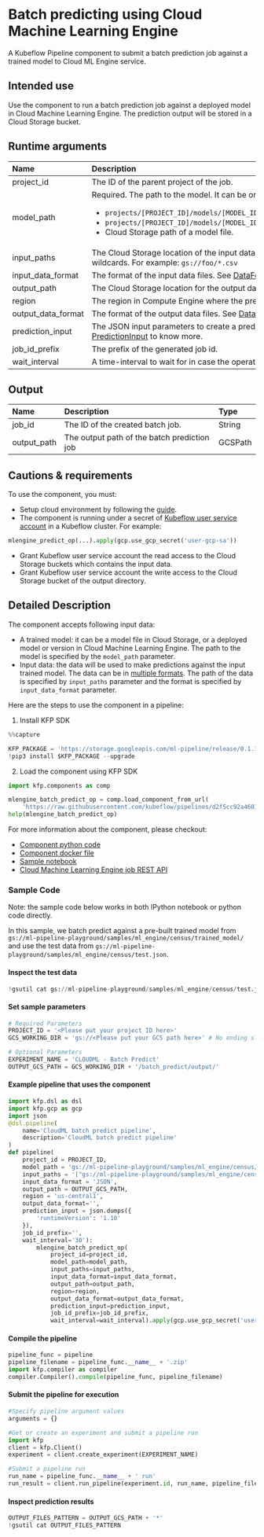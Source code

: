 
# Batch predicting using Cloud Machine Learning Engine
A Kubeflow Pipeline component to submit a batch prediction job against a trained model to Cloud ML Engine service.

## Intended use
Use the component to run a batch prediction job against a deployed model in Cloud Machine Learning Engine. The prediction output will be stored in a Cloud Storage bucket.

## Runtime arguments
Name | Description | Type | Optional | Default
:--- | :---------- | :--- | :------- | :------
project_id | The ID of the parent project of the job. | GCPProjectID | No |
model_path | Required. The path to the model. It can be one of the following paths:<ul><li>`projects/[PROJECT_ID]/models/[MODEL_ID]`</li><li>`projects/[PROJECT_ID]/models/[MODEL_ID]/versions/[VERSION_ID]`</li><li>Cloud Storage path of a model file.</li></ul> | String | No |
input_paths | The Cloud Storage location of the input data files. May contain wildcards. For example: `gs://foo/*.csv` | List | No |
input_data_format | The format of the input data files. See [DataFormat](https://cloud.google.com/ml-engine/reference/rest/v1/projects.jobs#DataFormat). | String | No |
output_path | The Cloud Storage location for the output data. | GCSPath | No |
region | The region in Compute Engine where the  prediction job is run. | GCPRegion | No |
output_data_format | The format of the output data files. See [DataFormat](https://cloud.google.com/ml-engine/reference/rest/v1/projects.jobs#DataFormat). | String | Yes | `JSON`
prediction_input | The JSON input parameters to create a prediction job. See [PredictionInput](https://cloud.google.com/ml-engine/reference/rest/v1/projects.jobs#PredictionInput) to know more. | Dict | Yes | ` `
job_id_prefix | The prefix of the generated job id. | String | Yes | ` `
wait_interval | A time-interval to wait for in case the operation has a long run time. | Integer | Yes | `30`

## Output
Name | Description | Type
:--- | :---------- | :---
job_id | The ID of the created batch job. | String
output_path | The output path of the batch prediction job | GCSPath


## Cautions & requirements

To use the component, you must:
* Setup cloud environment by following the [guide](https://cloud.google.com/ml-engine/docs/tensorflow/getting-started-training-prediction#setup).
* The component is running under a secret of [Kubeflow user service account](https://www.kubeflow.org/docs/started/getting-started-gke/#gcp-service-accounts) in a Kubeflow cluster. For example:

```python
mlengine_predict_op(...).apply(gcp.use_gcp_secret('user-gcp-sa'))

```
* Grant Kubeflow user service account the read access to the Cloud Storage buckets which contains the input data.
* Grant Kubeflow user service account the write access to the Cloud Storage bucket of the output directory.


## Detailed Description

The component accepts following input data:
* A trained model: it can be a model file in Cloud Storage, or a deployed model or version in Cloud Machine Learning Engine. The path to the model is specified by the `model_path` parameter.
* Input data: the data will be used to make predictions against the input trained model. The data can be in [multiple formats](https://cloud.google.com/ml-engine/reference/rest/v1/projects.jobs#DataFormat). The path of the data is specified by `input_paths` parameter and the format is specified by `input_data_format` parameter.

Here are the steps to use the component in a pipeline:
1. Install KFP SDK



```python
%%capture

KFP_PACKAGE = 'https://storage.googleapis.com/ml-pipeline/release/0.1.14/kfp.tar.gz'
!pip3 install $KFP_PACKAGE --upgrade
```

2. Load the component using KFP SDK


```python
import kfp.components as comp

mlengine_batch_predict_op = comp.load_component_from_url(
    'https://raw.githubusercontent.com/kubeflow/pipelines/d2f5cc92a46012b9927209e2aaccab70961582dc/components/gcp/ml_engine/batch_predict/component.yaml')
help(mlengine_batch_predict_op)
```

For more information about the component, please checkout:
* [Component python code](https://github.com/kubeflow/pipelines/blob/master/component_sdk/python/kfp_component/google/ml_engine/_batch_predict.py)
* [Component docker file](https://github.com/kubeflow/pipelines/blob/master/components/gcp/container/Dockerfile)
* [Sample notebook](https://github.com/kubeflow/pipelines/blob/master/components/gcp/ml_engine/batch_predict/sample.ipynb)
* [Cloud Machine Learning Engine job REST API](https://cloud.google.com/ml-engine/reference/rest/v1/projects.jobs)

### Sample Code

Note: the sample code below works in both IPython notebook or python code directly.

In this sample, we batch predict against a pre-built trained model from `gs://ml-pipeline-playground/samples/ml_engine/census/trained_model/` and use the test data from `gs://ml-pipeline-playground/samples/ml_engine/census/test.json`. 

#### Inspect the test data


```python
!gsutil cat gs://ml-pipeline-playground/samples/ml_engine/census/test.json
```

#### Set sample parameters


```python
# Required Parameters
PROJECT_ID = '<Please put your project ID here>'
GCS_WORKING_DIR = 'gs://<Please put your GCS path here>' # No ending slash
```


```python
# Optional Parameters
EXPERIMENT_NAME = 'CLOUDML - Batch Predict'
OUTPUT_GCS_PATH = GCS_WORKING_DIR + '/batch_predict/output/'
```

#### Example pipeline that uses the component


```python
import kfp.dsl as dsl
import kfp.gcp as gcp
import json
@dsl.pipeline(
    name='CloudML batch predict pipeline',
    description='CloudML batch predict pipeline'
)
def pipeline(
    project_id = PROJECT_ID, 
    model_path = 'gs://ml-pipeline-playground/samples/ml_engine/census/trained_model/', 
    input_paths = '["gs://ml-pipeline-playground/samples/ml_engine/census/test.json"]', 
    input_data_format = 'JSON', 
    output_path = OUTPUT_GCS_PATH, 
    region = 'us-central1', 
    output_data_format='', 
    prediction_input = json.dumps({
        'runtimeVersion': '1.10'
    }), 
    job_id_prefix='',
    wait_interval='30'):
        mlengine_batch_predict_op(
            project_id=project_id, 
            model_path=model_path, 
            input_paths=input_paths, 
            input_data_format=input_data_format, 
            output_path=output_path, 
            region=region, 
            output_data_format=output_data_format, 
            prediction_input=prediction_input, 
            job_id_prefix=job_id_prefix,
            wait_interval=wait_interval).apply(gcp.use_gcp_secret('user-gcp-sa'))
```

#### Compile the pipeline


```python
pipeline_func = pipeline
pipeline_filename = pipeline_func.__name__ + '.zip'
import kfp.compiler as compiler
compiler.Compiler().compile(pipeline_func, pipeline_filename)
```

#### Submit the pipeline for execution


```python
#Specify pipeline argument values
arguments = {}

#Get or create an experiment and submit a pipeline run
import kfp
client = kfp.Client()
experiment = client.create_experiment(EXPERIMENT_NAME)

#Submit a pipeline run
run_name = pipeline_func.__name__ + ' run'
run_result = client.run_pipeline(experiment.id, run_name, pipeline_filename, arguments)
```

#### Inspect prediction results


```python
OUTPUT_FILES_PATTERN = OUTPUT_GCS_PATH + '*'
!gsutil cat OUTPUT_FILES_PATTERN
```

